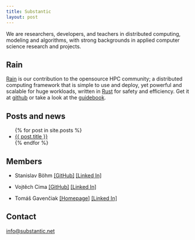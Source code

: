 ```yaml
---
title: Substantic
layout: post
---
```


We are researchers, developers, and teachers in distributed computing, modeling and algorithms, with strong backgrounds in applied computer science research and projects.

## Rain

[Rain](http://rain.readthedocs.io/) is our contribution to the opensource HPC community; a distributed computing framework that is simple to use and deploy, yet powerful and scalable for huge workloads, written in [Rust](https://www.rust-lang.org/) for safety and efficiency. Get it at [github](https://github.com/substantic/rain/) or take a look at the [guidebook](http://rain.readthedocs.io/). 

## Posts and news

<ul>
  {% for post in site.posts %}
    <li>
      <a href="{{ post.url }}">{{ post.title }}</a>
    </li>
  {% endfor %}
</ul>

## Members

  * Stanislav Böhm [[GitHub]](https://github.com/spirali) [[Linked In]](https://www.linkedin.com/in/stanislav-b%C3%B6hm-99740011b/)

  * Vojtěch Cima [[GitHub]](https://github.com/vojtechcima) [[Linked In]](https://www.linkedin.com/in/vojt%C4%9Bch-cima-b32a7b41/)

  * Tomáš Gavenčiak [[Homepage]](https://gavento.ucw.cz/) [[Linked In]](https://www.linkedin.com/in/gavento/)

## Contact

info@substantic.net
